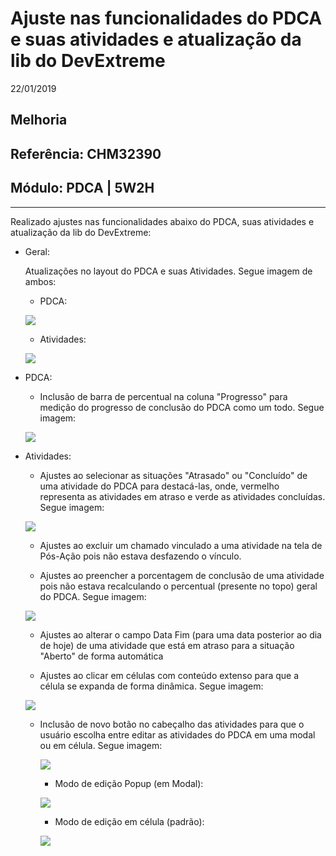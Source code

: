 # Ajuste nas funcionalidades do PDCA e suas atividades e atualização da lib do DevExtreme
22/01/2019
## Melhoria
## Referência: CHM32390
## Módulo: PDCA | 5W2H
***

Realizado ajustes nas funcionalidades abaixo do PDCA, suas atividades e atualização da lib do DevExtreme:

* Geral:
    
    Atualizações no layout do PDCA e suas Atividades. Segue imagem de ambos:

    * PDCA:
    
    ![]([PATH_IMG]/CHM31832_nova_tela_pdca.png)

    * Atividades:

    ![]([PATH_IMG]/CHM31832_nova_tela_atividades.png)

* PDCA:

    * Inclusão de barra de percentual na coluna "Progresso" para medição do progresso de conclusão do PDCA como um todo. Segue imagem:

    ![]([PATH_IMG]/CHM31832_barra_progresso.png)

* Atividades:
    
    * Ajustes ao selecionar as situações "Atrasado" ou "Concluído" de uma atividade do PDCA para destacá-las, onde, vermelho representa as atividades em atraso e verde as atividades concluídas. Segue imagem:

    ![]([PATH_IMG]/CHM31832_linhas_coloridas.png)
    
    * Ajustes ao excluir um chamado vinculado a uma atividade na tela de Pós-Ação pois não estava desfazendo o vínculo.

    * Ajustes ao preencher a porcentagem de conclusão de uma atividade pois não estava recalculando o percentual (presente no topo) geral do PDCA. Segue imagem:

    ![]([PATH_IMG]/CHM31832_progresso_geral.png)

    * Ajustes ao alterar o campo Data Fim (para uma data posterior ao dia de hoje) de uma atividade que está em atraso para a situação "Aberto" de forma automática

    * Ajustes ao clicar em células com conteúdo extenso para que a célula se expanda de forma dinâmica. Segue imagem:

    ![]([PATH_IMG]/CHM31832_celula_extensa.png)

    * Inclusão de novo botão no cabeçalho das atividades para que o usuário escolha entre editar as atividades do PDCA em uma modal ou em célula. Segue imagem:

        ![]([PATH_IMG]/CHM31832_botoes_cabecalho.png)

        * Modo de edição Popup (em Modal):

        ![]([PATH_IMG]/CHM31832_modo_edicao_popup.png)

        * Modo de edição em célula (padrão):

        ![]([PATH_IMG]/CHM31832_modo_edicao_celula.png)